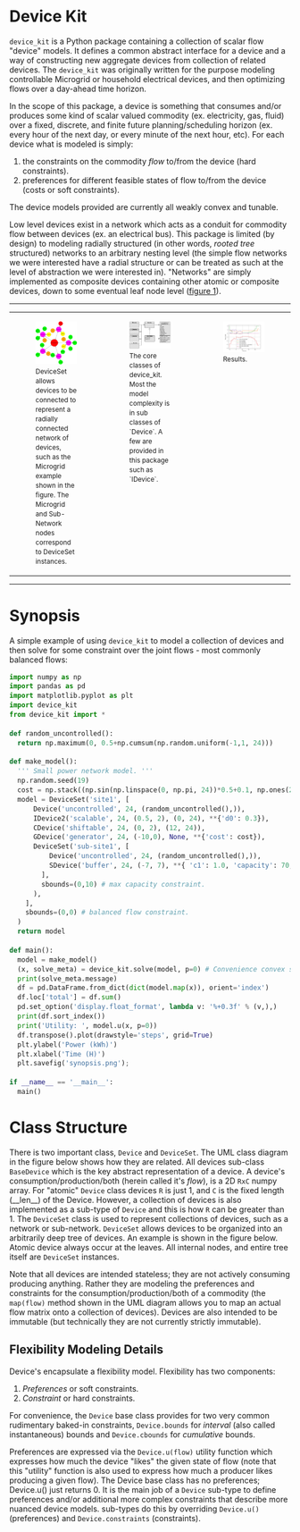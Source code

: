 # Device Kit
`device_kit` is a Python package containing a collection of scalar flow "device" models. It defines a common abstract interface for a device and a way of constructing new aggregate devices from collection of related devices. The `device_kit` was originally written for the purpose modeling controllable Microgrid or household electrical devices, and then optimizing flows over a day-ahead time horizon.

In the scope of this package, a device is something that consumes and/or produces some kind of scalar valued commodity (ex. electricity, gas, fluid) over a fixed, discrete, and finite future planning/scheduling horizon (ex. every hour of the next day, or every minute of the next hour, etc). For each device what is modeled is simply:

  1. the constraints on the commodity *flow* to/from the device (hard constraints).
  2. preferences for different feasible states of flow to/from the device (costs or soft constraints).

The device models provided are currently all weakly convex and tunable.

Low level devices exist in a network which acts as a conduit for commodity flow between devices (ex. an electrical bus). This package is limited (by design) to modeling radially structured (in other words, *rooted tree* structured) networks to an arbitrary nesting level (the simple flow networks we were interested have a radial structure or can be treated as such at the level of abstraction we were interested in). "Networks" are simply implemented as composite devices containing other atomic or composite devices, down to some eventual leaf node level (<a href="#f1">figure 1</a>).

---

<table>
  <tr>
    <td width="33%" style="vertical-align: top;">
        <figure>
            <a name='f1'><img width='330px' name='f2' src='docs/img/tree-of-smart-homes-op-e-phys.jpg'/></a><br/>
            <small>DeviceSet allows devices to be connected to represent a radially connected network of devices, such as the Microgrid example shown in the figure. The Microgrid and Sub-Network nodes correspond to DeviceSet instances.</small>
        </figure>
    </td>
    <td width="33%" style="vertical-align: top;">
        <figure>
            <a name='f2'><img width='330px' name='f1' src='docs/img/uml-cd.png'/></a><br/>
            <small>The core classes of device_kit. Most the model complexity is in sub classes of `Device`. A few are provided in this package such as `IDevice`. </small>
        </figure>
    </td>
    <td width="33%" style="vertical-align: top;">
        <figure>
            <a name='f2'><img width='330px' name='f1' src='tests-inf/synopsis.png'/></a><br/>
            <small>Results.</small>
        </figure>
    </td>
  </tr>
</table>

---

# Synopsis
A simple example of using `device_kit` to model a collection of devices and then solve for some constraint over the joint flows - most commonly balanced flows:

```python
import numpy as np
import pandas as pd
import matplotlib.pyplot as plt
import device_kit
from device_kit import *

def random_uncontrolled():
  return np.maximum(0, 0.5+np.cumsum(np.random.uniform(-1,1, 24)))

def make_model():
  ''' Small power network model. '''
  np.random.seed(19)
  cost = np.stack((np.sin(np.linspace(0, np.pi, 24))*0.5+0.1, np.ones(24)*0.001, np.zeros(24)), axis=1)
  model = DeviceSet('site1', [
      Device('uncontrolled', 24, (random_uncontrolled(),)),
      IDevice2('scalable', 24, (0.5, 2), (0, 24), **{'d0': 0.3}),
      CDevice('shiftable', 24, (0, 2), (12, 24)),
      GDevice('generator', 24, (-10,0), None, **{'cost': cost}),
      DeviceSet('sub-site1', [
          Device('uncontrolled', 24, (random_uncontrolled(),)),
          SDevice('buffer', 24, (-7, 7), **{ 'c1': 1.0, 'capacity': 70, 'sustainment': 1, 'efficiency': 1})
        ],
        sbounds=(0,10) # max capacity constraint.
      ),
    ],
    sbounds=(0,0) # balanced flow constraint.
  )
  return model

def main():
  model = make_model()
  (x, solve_meta) = device_kit.solve(model, p=0) # Convenience convex solver.
  print(solve_meta.message)
  df = pd.DataFrame.from_dict(dict(model.map(x)), orient='index')
  df.loc['total'] = df.sum()
  pd.set_option('display.float_format', lambda v: '%+0.3f' % (v,),)
  print(df.sort_index())
  print('Utility: ', model.u(x, p=0))
  df.transpose().plot(drawstyle='steps', grid=True)
  plt.ylabel('Power (kWh)')
  plt.xlabel('Time (H)')
  plt.savefig('synopsis.png');

if __name__ == '__main__':
  main()

```

# Class Structure
There is two important class, `Device` and `DeviceSet`. The UML class diagram in the figure below shows how they are related. All devices sub-class `BaseDevice` which is the key abstract representation of a device. A device's consumption/production/both (herein called it's *flow*), is a 2D `RxC` numpy array. For "atomic" `Device` class devices `R` is just 1, and `C` is the fixed length (\_\_len\_\_) of the Device. However, a collection of devices is also implemented as a sub-type of `Device` and this is how `R` can be greater than 1. The `DeviceSet` class is used to represent collections of devices, such as a network or sub-network. `DeviceSet` allows devices to be organized into an arbitrarily deep tree of devices. An example is shown in the figure below. Atomic device always occur at the leaves. All internal nodes, and entire tree itself are `DeviceSet` instances.

Note that all devices are intended stateless; they are not actively consuming producing anything. Rather they are modeling the preferences and constraints for the consumption/production/both of a commodity (the `map(flow)` method shown in the UML diagram allows you to map an actual flow matrix onto a collection of devices). Devices are also intended to be immutable (but technically they are not currently strictly immutable).

## Flexibility Modeling Details
Device's encapsulate a flexibility model. Flexibility has two components:

  1. *Preferences* or soft constraints.
  2. *Constraint* or hard constraints.

For convenience, the `Device` base class provides for two very common rudimentary baked-in constraints, `Device.bounds` for *interval* (also called instantaneous) bounds and `Device.cbounds` for *cumulative* bounds.

Preferences are expressed via the `Device.u(flow)` utility function which expresses how much the device "likes" the given state of flow (note that this "utility" function is also used to express how much a producer likes producing a given flow). The Device base class has no preferences; Device.u() just returns 0. It is the main job of a `Device` sub-type to define preferences and/or additional more complex constraints that describe more nuanced device models. sub-types do this by overriding `Device.u()` (preferences) and `Device.constraints` (constraints).
